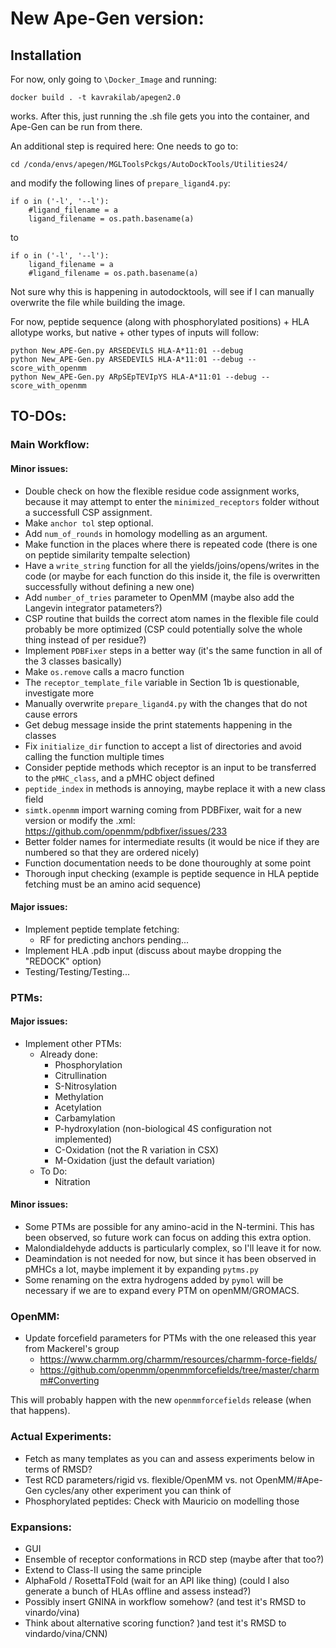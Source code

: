 # New Ape-Gen version:

## Installation

For now, only going to `\Docker_Image` and running:
```
docker build . -t kavrakilab/apegen2.0
```

works. After this, just running the .sh file gets you into the container, and Ape-Gen can be run from there. 

An additional step is required here: One needs to go to:

```
cd /conda/envs/apegen/MGLToolsPckgs/AutoDockTools/Utilities24/
```

and modify the following lines of `prepare_ligand4.py`:

```
if o in ('-l', '--l'):
	#ligand_filename = a
	ligand_filename = os.path.basename(a) 
```

to

```
if o in ('-l', '--l'):
	ligand_filename = a
	#ligand_filename = os.path.basename(a)
```
Not sure why this is happening in autodocktools, will see if I can manually overwrite the file while building the image. 


For now, peptide sequence (along with phosphorylated positions) + HLA allotype works, but native + other types of inputs will follow:

```
python New_APE-Gen.py ARSEDEVILS HLA-A*11:01 --debug
python New_APE-Gen.py ARSEDEVILS HLA-A*11:01 --debug --score_with_openmm
python New_APE-Gen.py ARpSEpTEVIpYS HLA-A*11:01 --debug --score_with_openmm
```

## TO-DOs:

### Main Workflow:

#### Minor issues:
- Double check on how the flexible residue code assignment works, because it may attempt to enter the `minimized_receptors` folder without a successfull CSP assignment.
- Make `anchor tol` step optional.
- Add `num_of_rounds` in homology modelling as an argument. 
- Make function in the places where there is repeated code (there is one on peptide similarity tempalte selection)
- Have a `write_string` function for all the yields/joins/opens/writes in the code (or maybe for each function do this inside it, the file is overwritten successfully without defining a new one)
- Add `number_of_tries` parameter to OpenMM (maybe also add the Langevin integrator patameters?)
- CSP routine that builds the correct atom names in the flexible file could probably be more optimized (CSP could potentially solve the whole thing instead of per residue?)
- Implement `PDBFixer` steps in a better way (it's the same function in all of the 3 classes basically)
- Make `os.remove` calls a macro function
- The `receptor_template_file` variable in Section 1b is questionable, investigate more
- Manually overwrite `prepare_ligand4.py` with the changes that do not cause errors
- Get debug message inside the print statements happening in the classes
- Fix `initialize_dir` function to accept a list of directories and avoid calling the function multiple times
- Consider peptide methods which receptor is an input to be transferred to the `pMHC_class`, and a pMHC object defined
- `peptide_index` in methods is annoying, maybe replace it with a new class field
- `simtk.openmm` import warning coming from PDBFixer, wait for a new version or modify the .xml: https://github.com/openmm/pdbfixer/issues/233
- Better folder names for intermediate results (it would be nice if they are numbered so that they are ordered nicely)
- Function documentation needs to be done thouroughly at some point
- Thorough input checking (example is peptide sequence in HLA peptide fetching must be an amino acid sequence)

#### Major issues:
- Implement peptide template fetching: 
	- RF for predicting anchors pending...
- Implement HLA .pdb input (discuss about maybe dropping the "REDOCK" option)
- Testing/Testing/Testing...

### PTMs:

#### Major issues:
- Implement other PTMs:
	- Already done:
		- Phosphorylation
		- Citrullination
		- S-Nitrosylation
		- Methylation
		- Acetylation
		- Carbamylation
		- P-hydroxylation (non-biological 4S configuration not implemented)
		- C-Oxidation (not the R variation in CSX)
		- M-Oxidation (just the default variation)
	- To Do:
		- Nitration

#### Minor issues:
- Some PTMs are possible for any amino-acid in the N-termini. This has been observed, so future work can focus on adding this extra option. 
- Malondialdehyde adducts is particularly complex, so I'll leave it for now. 
- Deamindation is not needed for now, but since it has been observed in pMHCs a lot, maybe implement it by expanding `pytms.py`
- Some renaming on the extra hydrogens added by `pymol` will be necessary if we are to expand every PTM on openMM/GROMACS. 

### OpenMM:
- Update forcefield parameters for PTMs with the one released this year from Mackerel's group
	- https://www.charmm.org/charmm/resources/charmm-force-fields/
	- https://github.com/openmm/openmmforcefields/tree/master/charmm#Converting

This will probably happen with the new `openmmforcefields` release (when that happens). 

### Actual Experiments:

- Fetch as many templates as you can and assess experiments below in terms of RMSD?
- Test RCD parameters/rigid vs. flexible/OpenMM vs. not OpenMM/#Ape-Gen cycles/any other experiment you can think of
- Phosphorylated peptides: Check with Mauricio on modelling those

### Expansions:

- GUI
- Ensemble of receptor conformations in RCD step (maybe after that too?)
- Extend to Class-II using the same principle
- AlphaFold / RosettaTFold (wait for an API like thing) (could I also generate a bunch of HLAs offline and assess instead?)
- Possibly insert GNINA in workflow somehow? (and test it's RMSD to vinardo/vina)
- Think about alternative scoring function? )and test it's RMSD to vindardo/vina/CNN)